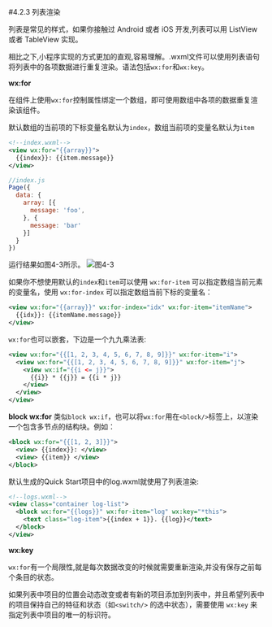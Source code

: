 #4.2.3 列表渲染

列表是常见的样式，如果你接触过 Android 或者 iOS 开发,列表可以用 ListView 或者 TableView 实现。

相比之下,小程序实现的方式更加的直观,容易理解。.wxml文件可以使用列表语句将列表中的各项数据进行重复渲染。语法包括`wx:for`和`wx:key`。

**wx:for**

在组件上使用`wx:for`控制属性绑定一个数组，即可使用数组中各项的数据重复渲染该组件。

默认数组的当前项的下标变量名默认为`index`，数组当前项的变量名默认为`item`
```xml
<!--index.wxml-->
<view wx:for="{{array}}">
  {{index}}: {{item.message}}
</view>
```
```js
//index.js
Page({
  data: {
    array: [{
      message: 'foo',
    }, {
      message: 'bar'
    }]
  }
})
```
运行结果如图4-3所示。
![](/assets/图4-3.png)图4-3

如果你不想使用默认的`index`和`item`可以使用 `wx:for-item` 可以指定数组当前元素的变量名，使用 `wx:for-index` 可以指定数组当前下标的变量名：
```xml
<view wx:for="{{array}}" wx:for-index="idx" wx:for-item="itemName">
  {{idx}}: {{itemName.message}}
</view>
```
`wx:for`也可以嵌套，下边是一个九九乘法表:
```xml
<view wx:for="{{[1, 2, 3, 4, 5, 6, 7, 8, 9]}}" wx:for-item="i">
  <view wx:for="{{[1, 2, 3, 4, 5, 6, 7, 8, 9]}}" wx:for-item="j">
    <view wx:if="{{i <= j}}">
      {{i}} * {{j}} = {{i * j}}
    </view>
  </view>
</view>
```
**block wx:for**
类似`block wx:if`，也可以将`wx:for`用在`<block/>`标签上，以渲染一个包含多节点的结构块。例如：
```xml
<block wx:for="{{[1, 2, 3]}}">
  <view> {{index}}: </view>
  <view> {{item}} </view>
</block>
```
默认生成的Quick Start项目中的log.wxml就使用了列表渲染:
```xml
<!--logs.wxml-->
<view class="container log-list">
  <block wx:for="{{logs}}" wx:for-item="log" wx:key="*this">
    <text class="log-item">{{index + 1}}. {{log}}</text>
  </block>
</view>
```

**wx:key**

`wx:for`有一个局限性,就是每次数据改变的时候就需要重新渲染,并没有保存之前每个条目的状态。

如果列表中项目的位置会动态改变或者有新的项目添加到列表中，并且希望列表中的项目保持自己的特征和状态（如`<switch/>` 的选中状态），需要使用 `wx:key` 来指定列表中项目的唯一的标识符。